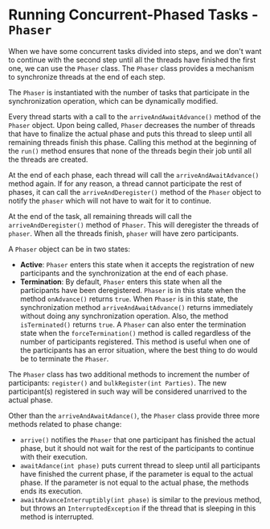 # Running Concurrent-Phased Tasks - `Phaser`

When we have some concurrent tasks divided into steps, and we don't want to 
continue with the second step until all the threads have finished the first 
one, we can use the `Phaser` class. The `Phaser` class provides a mechanism 
to synchronize threads at the end of each step.

The `Phaser` is instantiated with the number of tasks that participate in 
the synchronization operation, which can be dynamically modified.

Every thread starts with a call to the `arriveAndAwaitAdvance()` method of the `Phaser` object. Upon being called, 
`Phaser` decreases the number of threads that have to finalize the actual phase and puts this thread to sleep until all 
remaining threads finish this phase. Calling this method at the beginning of the `run()` method ensures that none of 
the threads begin their job until all the threads are created.

At the end of each phase, each thread will call the `arriveAndAwaitAdvance()` method again. If for any reason, a thread
cannot participate the rest of phases, it can call the `arriveAndDeregister()` method of the `Phaser` object to notify
the `phaser` which will not have to wait for it to continue.

At the end of the task, all remaining threads will call the `arriveAndDeregister()` method of `Phaser`. This will 
deregister the threads of `phaser`. When all the threads finish, `phaser` will have zero participants.

A `Phaser` object can be in two states:
- **Active**: `Phaser` enters this state when it accepts the registration of new participants and the synchronization at
the end of each phase. 
- **Termination**: By default, `Phaser` enters this state when all the participants have been deregistered. `Phaser` is 
in this state when the method `onAdvance()` returns `true`. When `Phaser` is in this state, the synchronization method 
`arriveAndAwaitAdvance()` returns immediately without doing any synchronization operation. Also, the method `isTerminated()`
returns `true`. A `Phaser` can also enter the termination state when the `forceTermination()` method is called regardless 
of the number of participants registered. This method is useful when one of the participants has an error situation, where 
the best thing to do would be to terminate the `Phaser`.

The `Phaser` class has two additional methods to increment the number of participants: `register()` and 
`bulkRegister(int Parties)`. The new participant(s) registered in such way will be considered unarrived to the actual phase.

Other than the `arriveAndAwaitAdance()`, the `Phaser` class provide three more methods related to phase change:
- `arrive()` notifies the `Phaser` that one participant has finished the actual phase, but it should not wait for the rest
of the participants to continue with their execution.
- `awaitAdance(int phase)` puts current thread to sleep until all participants have finished the current phase, if the 
parameter is equal to the actual phase. If the parameter is not equal to the actual phase, the methods ends its execution.
- `awaitAdvanceInterruptibly(int phase)` is similar to the previous method, but throws an `InterruptedException` if the 
thread that is sleeping in this method is interrupted.
